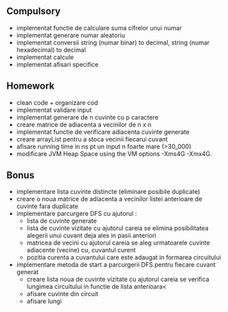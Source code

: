 Compulsory
-
- implementat functie de calculare suma cifrelor unui numar
- implementat generare numar aleatoriu
- implementat conversii string (numar binar) to decimal, string (numar hexadecimal) to decimal
- implementat calcule
- implementat afisari specifice

Homework 
-
- clean code + organizare cod
- implementat validare input
- implementat generare de n cuvinte cu p caractere
- creare matrice de adiacenta a vecinilor de n x n
- implementat functie de verificare adiacenta cuvinte generate
- creare arrayList pentru a stoca vecinii fiecarui cuvant
- afisare running time in ns pt un input n foarte mare (>30_000)
- modificare JVM Heap Space using the VM options -Xms4G -Xmx4G.

Bonus
-
- implementare lista cuvinte distincte (eliminare posibile duplicate)
- creare o noua matrice de adiacenta a vecinilor listei anterioare de cuvinte fara duplicate
- implementare parcurgere DFS cu ajutorul : 
  - lista de cuvinte generate
  - lista de cuvinte vizitate cu ajutorul careia se elimina posibilitatea alegerii unui cuvant deja ales in pasii anteriori
  - matricea de vecini cu ajutorul careia se aleg urmatoarele cuvinte adiacente (vecine) cu, cuvantul curent
  - pozitia curenta a cuvantului care este adaugat in formarea circuitului
- implementare metoda de start a parcurgerii DFS pentru fiecare cuvant generat
  - creare lista noua de cuvinte vizitate cu ajutorul careia se verifica lungimea circuitului in functie de lista anterioara<
  - afisare cuvinte din circuit
  - afisare lungi
